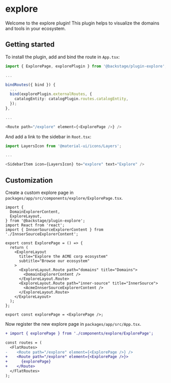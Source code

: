 # explore

Welcome to the explore plugin!
This plugin helps to visualize the domains and tools in your ecosystem.

## Getting started

To install the plugin, add and bind the route in `App.tsx`:

```typescript
import { ExplorePage, explorePlugin } from '@backstage/plugin-explore';

...

bindRoutes({ bind }) {
  ...
  bind(explorePlugin.externalRoutes, {
    catalogEntity: catalogPlugin.routes.catalogEntity,
  });
},

...

<Route path="/explore" element={<ExplorePage />} />
```

And add a link to the sidebar in `Root.tsx`:

```typescript
import LayersIcon from '@material-ui/icons/Layers';

...

<SidebarItem icon={LayersIcon} to="explore" text="Explore" />
```

## Customization

Create a custom explore page in `packages/app/src/components/explore/ExplorePage.tsx`.

```tsx
import {
  DomainExplorerContent,
  ExploreLayout,
} from '@backstage/plugin-explore';
import React from 'react';
import { InnserSourceExplorerContent } from './InnserSourceExplorerContent';

export const ExplorePage = () => {
  return (
    <ExploreLayout
      title="Explore the ACME corp ecosystem"
      subtitle="Browse our ecosystem"
    >
      <ExploreLayout.Route path="domains" title="Domains">
        <DomainExplorerContent />
      </ExploreLayout.Route>
      <ExploreLayout.Route path="inner-source" title="InnerSource">
        <AcmeInnserSourceExplorerContent />
      </ExploreLayout.Route>
    </ExploreLayout>
  );
};

export const explorePage = <ExplorePage />;
```

Now register the new explore page in `packages/app/src/App.tsx`.

```diff
+ import { explorePage } from './components/explore/ExplorePage';

const routes = (
  <FlatRoutes>
-    <Route path="/explore" element={<ExplorePage />} />
+    <Route path="/explore" element={<ExplorePage />}>
+      {explorePage}
+    </Route>
  </FlatRoutes>
);
```

